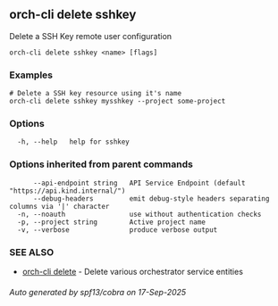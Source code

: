 ## orch-cli delete sshkey

Delete a SSH Key remote user configuration

```
orch-cli delete sshkey <name> [flags]
```

### Examples

```
# Delete a SSH key resource using it's name
orch-cli delete sshkey mysshkey --project some-project
```

### Options

```
  -h, --help   help for sshkey
```

### Options inherited from parent commands

```
      --api-endpoint string   API Service Endpoint (default "https://api.kind.internal/")
      --debug-headers         emit debug-style headers separating columns via '|' character
  -n, --noauth                use without authentication checks
  -p, --project string        Active project name
  -v, --verbose               produce verbose output
```

### SEE ALSO

* [orch-cli delete](orch-cli_delete.md)	 - Delete various orchestrator service entities

###### Auto generated by spf13/cobra on 17-Sep-2025

